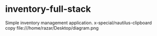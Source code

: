 # inventory-full-stack
Simple inventory management application.
x-special/nautilus-clipboard
copy
file:///home/razar/Desktop/diagram.png
